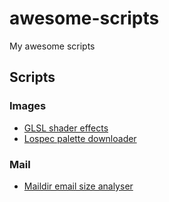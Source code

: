 # awesome-scripts

My awesome scripts

## Scripts

### Images

- [GLSL shader effects](./images/glsl-shader-effects/README.md)
- [Lospec palette downloader](./images/download-lospec-palette/README.md)

### Mail

- [Maildir email size analyser](./maildir_email_size_analyzer)
